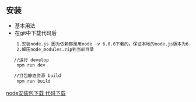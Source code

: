 ## 安装

- 基本用法
- 在git中下载代码后
```html
    1.安装node.js 因为依赖都是用node -v 6.0.0下载的。保证本地的node.js版本为6.0.0
    2.解压node_modules.zip到当前目录
```
```html
   //运行 develop
    npm run dev
```
```html
   //打包静态资源 build
    npm run build
```

<div class="installation-link">
  <el-row class="card hljs">
    <a href="/nav/firefly/data/node-v6.0.0-x64.msi" download>
        <el-button type="primary">node安装包下载</el-button>
    </a>
  </el-row>
  <el-row class="card hljs">
      <a href="http://192.168.100.10/tanyichao/UED-Firefly-cli" target="_blank">
          <el-button type="primary">代码下载</el-button>
      </a>
  </el-row>
</div>